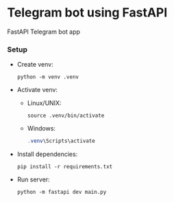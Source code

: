 # Telegram bot using FastAPI

FastAPI Telegram bot app

### Setup
- Create venv: 
  ```shell
  python -m venv .venv
  ```
- Activate venv:
  - Linux/UNIX:
    ```shell
    source .venv/bin/activate
    ```
  - Windows:
    ```powershell
    .venv\Scripts\activate
    ```
- Install dependencies: 
  ```shell
  pip install -r requirements.txt
  ```

- Run server:
  ```shell
  python -m fastapi dev main.py
  ```
